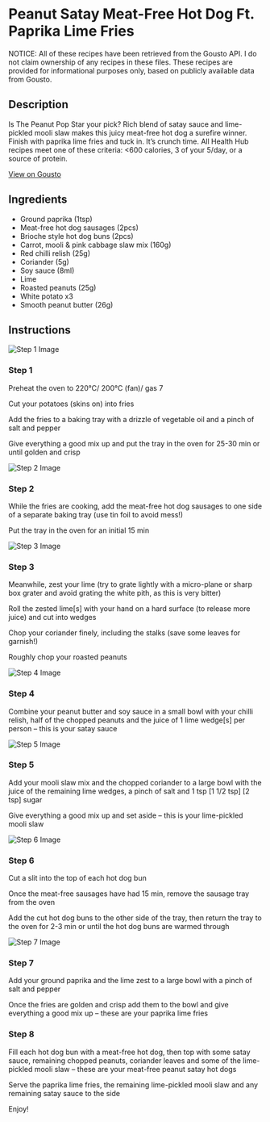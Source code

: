 # Peanut Satay Meat-Free Hot Dog Ft. Paprika Lime Fries

NOTICE: All of these recipes have been retrieved from the Gousto API. I do not claim ownership of any recipes in these files. These recipes are provided for informational purposes only, based on publicly available data from Gousto.

## Description

Is The Peanut Pop Star your pick? Rich blend of satay sauce and lime-pickled mooli slaw makes this juicy meat-free hot dog a surefire winner. Finish with paprika lime fries and tuck in. It’s crunch time. All Health Hub recipes meet one of these criteria: <600 calories, 3 of your 5/day, or a source of protein.

[View on Gousto](https://www.gousto.co.uk/recipes/cookbook/peanut-satay-meat-free-hot-dog-ft-paprika-lime-fries)

## Ingredients

- Ground paprika (1tsp)
- Meat-free hot dog sausages (2pcs)
- Brioche style hot dog buns (2pcs)
- Carrot, mooli & pink cabbage slaw mix (160g)
- Red chilli relish (25g)
- Coriander (5g)
- Soy sauce (8ml)
- Lime
- Roasted peanuts (25g)
- White potato x3
- Smooth peanut butter (26g)

## Instructions

![Step 1 Image](https://production-media.gousto.co.uk/cms/recipe-step-image/Step-1-1696409542037-x200.jpg)

### Step 1

Preheat the oven to 220°C/ 200°C (fan)/ gas 7

Cut your potatoes (skins on) into fries

Add the fries to a baking tray with a drizzle of vegetable oil and a pinch of salt and pepper

Give everything a good mix up and put the tray in the oven for 25-30 min or until golden and crisp

![Step 2 Image](https://production-media.gousto.co.uk/cms/recipe-step-image/Step-2-1696409542510-x200.jpg)

### Step 2

While the fries are cooking, add the meat-free hot dog sausages to one side of a separate baking tray (use tin foil to avoid mess!)

Put the tray in the oven for an initial 15 min

![Step 3 Image](https://production-media.gousto.co.uk/cms/recipe-step-image/Step-3-1696409542522-x200.jpg)

### Step 3

Meanwhile, zest your lime (try to grate lightly with a micro-plane or sharp box grater and avoid grating the white pith, as this is very bitter)

Roll the zested lime[s] with your hand on a hard surface (to release more juice) and cut into wedges

Chop your coriander finely, including the stalks (save some leaves for garnish!)

Roughly chop your roasted peanuts

![Step 4 Image](https://production-media.gousto.co.uk/cms/recipe-step-image/Step-4-1696409542265-x200.jpg)

### Step 4

Combine your peanut butter and soy sauce in a small bowl with your chilli relish, half of the chopped peanuts and the juice of 1 lime wedge[s] per person<span class="text-danger"> </span>– this is your satay sauce

![Step 5 Image](https://production-media.gousto.co.uk/cms/recipe-step-image/Step-5-1696409542474-x200.jpg)

### Step 5

Add your mooli slaw mix and the chopped coriander to a large bowl with the juice of the remaining lime wedges, a pinch of salt and 1 tsp<span class="text-purple"> [1 1/2 tsp]</span> <span class="text-danger">[2 tsp] </span>sugar

Give everything a good mix up and set aside – this is your lime-pickled mooli slaw

![Step 6 Image](https://production-media.gousto.co.uk/cms/recipe-step-image/Step-6-1696409542528-x200.jpg)

### Step 6

Cut a slit into the top of each hot dog bun

Once the meat-free sausages have had 15 min, remove the sausage tray from the oven

Add the cut hot dog buns to the other side of the tray, then return the tray to the oven for 2-3 min or until the hot dog buns are warmed through

![Step 7 Image](https://production-media.gousto.co.uk/cms/recipe-step-image/Step-7-1696409542704-x200.jpg)

### Step 7

Add your ground paprika and the lime zest to a large bowl with a pinch of salt and pepper

Once the fries are golden and crisp add them to the bowl and give everything a good mix up – these are your paprika lime fries

### Step 8

Fill each hot dog bun with a meat-free hot dog, then top with some satay sauce, remaining chopped peanuts, coriander leaves and some of the lime-pickled mooli slaw – these are your meat-free peanut satay hot dogs

Serve the paprika lime fries, the remaining lime-pickled mooli slaw and any remaining satay sauce to the side

Enjoy!


